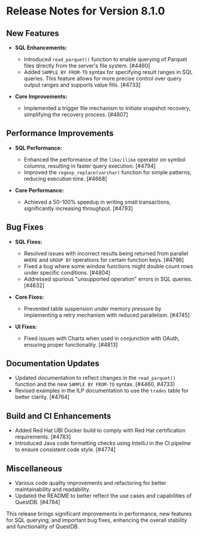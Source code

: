 # Release Notes for Version 8.1.0

## New Features
- **SQL Enhancements:**
  - Introduced `read_parquet()` function to enable querying of Parquet files directly from the server's file system. [#4460]
  - Added `SAMPLE BY FROM-TO` syntax for specifying result ranges in SQL queries. This feature allows for more precise control over query output ranges and supports value fills. [#4733]

- **Core Improvements:**
  - Implemented a trigger file mechanism to initiate snapshot recovery, simplifying the recovery process. [#4807]

## Performance Improvements
- **SQL Performance:**
  - Enhanced the performance of the `like/ilike` operator on symbol columns, resulting in faster query execution. [#4794]
  - Improved the `regexp_replace(varchar)` function for simple patterns, reducing execution time. [#4668]

- **Core Performance:**
  - Achieved a 50-100% speedup in writing small transactions, significantly increasing throughput. [#4793]

## Bug Fixes
- **SQL Fixes:**
  - Resolved issues with incorrect results being returned from parallel `WHERE` and `GROUP BY` operations for certain function keys. [#4796]
  - Fixed a bug where some window functions might double count rows under specific conditions. [#4804]
  - Addressed spurious "unsupported operation" errors in SQL queries. [#4632]

- **Core Fixes:**
  - Prevented table suspension under memory pressure by implementing a retry mechanism with reduced parallelism. [#4745]

- **UI Fixes:**
  - Fixed issues with Charts when used in conjunction with OAuth, ensuring proper functionality. [#4813]

## Documentation Updates
- Updated documentation to reflect changes in the `read_parquet()` function and the new `SAMPLE BY FROM-TO` syntax. [#4460, #4733]
- Revised examples in the ILP documentation to use the `trades` table for better clarity. [#4764]

## Build and CI Enhancements
- Added Red Hat UBI Docker build to comply with Red Hat certification requirements. [#4783]
- Introduced Java code formatting checks using IntelliJ in the CI pipeline to ensure consistent code style. [#4774]

## Miscellaneous
- Various code quality improvements and refactoring for better maintainability and readability.
- Updated the README to better reflect the use cases and capabilities of QuestDB. [#4784]

This release brings significant improvements in performance, new features for SQL querying, and important bug fixes, enhancing the overall stability and functionality of QuestDB.